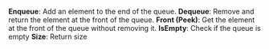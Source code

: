 **Enqueue**: Add an element to the end of the queue.
**Dequeue**: Remove and return the element at the front of the queue.
**Front (Peek)**: Get the element at the front of the queue without removing it.
**IsEmpty**: Check if the queue is empty
**Size**: Return size 